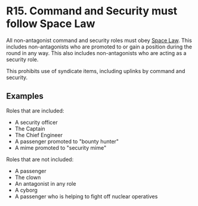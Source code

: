 # R15. Command and Security must follow Space Law

All non-antagonist command and security roles must obey [Space Law](./../space-law.md). This includes non-antagonists who are promoted to or gain a position during the round in any way. This also includes non-antagonists who are acting as a security role.

This prohibits use of syndicate items, including uplinks by command and security.

## Examples
Roles that are included:

- A security officer
- The Captain
- The Chief Engineer
- A passenger promoted to "bounty hunter"
- A mime promoted to "security mime"

Roles that are not included:

- A passenger
- The clown
- An antagonist in any role
- A cyborg
- A passenger who is helping to fight off nuclear operatives
